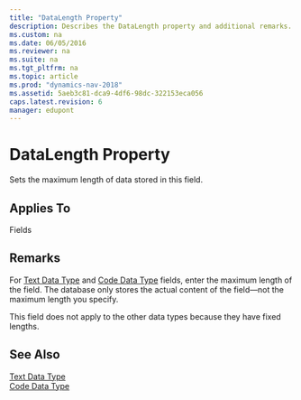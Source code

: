 ```yaml
---
title: "DataLength Property"
description: Describes the DataLength property and additional remarks.
ms.custom: na
ms.date: 06/05/2016
ms.reviewer: na
ms.suite: na
ms.tgt_pltfrm: na
ms.topic: article
ms.prod: "dynamics-nav-2018"
ms.assetid: 5aeb3c81-dca9-4df6-98dc-322153eca056
caps.latest.revision: 6
manager: edupont
---
```

# DataLength Property
Sets the maximum length of data stored in this field.  
  
## Applies To  
 Fields  
  
## Remarks  
 For [Text Data Type](Text-Data-Type.md) and [Code Data Type](Code-Data-Type.md) fields, enter the maximum length of the field. The database only stores the actual content of the field—not the maximum length you specify.  
  
 This field does not apply to the other data types because they have fixed lengths.  
  
## See Also  
 [Text Data Type](Text-Data-Type.md)   
 [Code Data Type](Code-Data-Type.md)